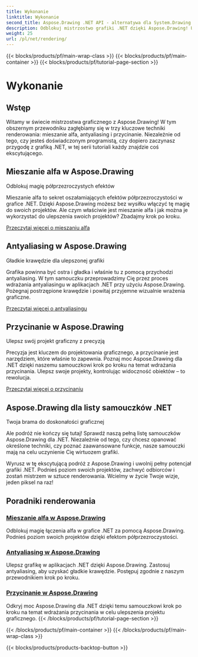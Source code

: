 ```yaml
---
title: Wykonanie
linktitle: Wykonanie
second_title: Aspose.Drawing .NET API - alternatywa dla System.Drawing.Common
description: Odblokuj mistrzostwo grafiki .NET dzięki Aspose.Drawing! Ulepsz projekty dzięki mieszaniu alfa w celu uzyskania półprzezroczystych efektów. Naucz się wygładzania i obcinania, aby uzyskać ulepszone projekty.
weight: 25
url: /pl/net/rendering/
---
```


{{< blocks/products/pf/main-wrap-class >}}
{{< blocks/products/pf/main-container >}}
{{< blocks/products/pf/tutorial-page-section >}}

# Wykonanie

## Wstęp

Witamy w świecie mistrzostwa graficznego z Aspose.Drawing! W tym obszernym przewodniku zagłębiamy się w trzy kluczowe techniki renderowania: mieszanie alfa, antyaliasing i przycinanie. Niezależnie od tego, czy jesteś doświadczonym programistą, czy dopiero zaczynasz przygodę z grafiką .NET, w tej serii tutoriali każdy znajdzie coś ekscytującego.

## Mieszanie alfa w Aspose.Drawing
Odblokuj magię półprzezroczystych efektów

Mieszanie alfa to sekret oszałamiających efektów półprzezroczystości w grafice .NET. Dzięki Aspose.Drawing możesz bez wysiłku włączyć tę magię do swoich projektów. Ale czym właściwie jest mieszanie alfa i jak można je wykorzystać do ulepszenia swoich projektów? Zbadajmy krok po kroku.

[Przeczytaj więcej o mieszaniu alfa](./alpha-blending/)

## Antyaliasing w Aspose.Drawing
Gładkie krawędzie dla ulepszonej grafiki

Grafika powinna być ostra i gładka i właśnie tu z pomocą przychodzi antyaliasing. W tym samouczku przeprowadzimy Cię przez proces wdrażania antyaliasingu w aplikacjach .NET przy użyciu Aspose.Drawing. Pożegnaj postrzępione krawędzie i powitaj przyjemne wizualnie wrażenia graficzne.

[Przeczytaj więcej o antyaliasingu](./antialiasing/)

## Przycinanie w Aspose.Drawing
Ulepsz swój projekt graficzny z precyzją

Precyzja jest kluczem do projektowania graficznego, a przycinanie jest narzędziem, które właśnie to zapewnia. Poznaj moc Aspose.Drawing dla .NET dzięki naszemu samouczkowi krok po kroku na temat wdrażania przycinania. Ulepsz swoje projekty, kontrolując widoczność obiektów – to rewolucja.

[Przeczytaj więcej o przycinaniu](./clipping/)

## Aspose.Drawing dla listy samouczków .NET
Twoja brama do doskonałości graficznej

Ale podróż nie kończy się tutaj! Sprawdź naszą pełną listę samouczków Aspose.Drawing dla .NET. Niezależnie od tego, czy chcesz opanować określone techniki, czy poznać zaawansowane funkcje, nasze samouczki mają na celu uczynienie Cię wirtuozem grafiki.

Wyrusz w tę ekscytującą podróż z Aspose.Drawing i uwolnij pełny potencjał grafiki .NET. Podnieś poziom swoich projektów, zachwyć odbiorców i zostań mistrzem w sztuce renderowania. Wcielmy w życie Twoje wizje, jeden piksel na raz!
## Poradniki renderowania
### [Mieszanie alfa w Aspose.Drawing](./alpha-blending/)
Odblokuj magię łączenia alfa w grafice .NET za pomocą Aspose.Drawing. Podnieś poziom swoich projektów dzięki efektom półprzezroczystości.
### [Antyaliasing w Aspose.Drawing](./antialiasing/)
Ulepsz grafikę w aplikacjach .NET dzięki Aspose.Drawing. Zastosuj antyaliasing, aby uzyskać gładkie krawędzie. Postępuj zgodnie z naszym przewodnikiem krok po kroku.
### [Przycinanie w Aspose.Drawing](./clipping/)
Odkryj moc Aspose.Drawing dla .NET dzięki temu samouczkowi krok po kroku na temat wdrażania przycinania w celu ulepszenia projektu graficznego.
{{< /blocks/products/pf/tutorial-page-section >}}

{{< /blocks/products/pf/main-container >}}
{{< /blocks/products/pf/main-wrap-class >}}

{{< blocks/products/products-backtop-button >}}
